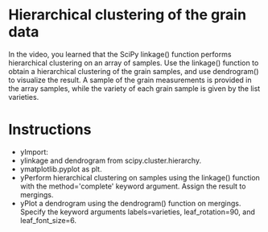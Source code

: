 # Hierarchical clustering of the grain data
In the video, you learned that the SciPy linkage() function performs hierarchical clustering on an array of samples. Use the linkage() function to obtain a hierarchical clustering of the grain samples, and use dendrogram() to visualize the result. A sample of the grain measurements is provided in the array samples, while the variety of each grain sample is given by the list varieties.

# Instructions
- yImport:
- ylinkage and dendrogram from scipy.cluster.hierarchy.
- ymatplotlib.pyplot as plt.
- yPerform hierarchical clustering on samples using the linkage() function with the method='complete' keyword argument. Assign the result to mergings.
- yPlot a dendrogram using the dendrogram() function on mergings. Specify the keyword arguments labels=varieties, leaf_rotation=90, and leaf_font_size=6.
